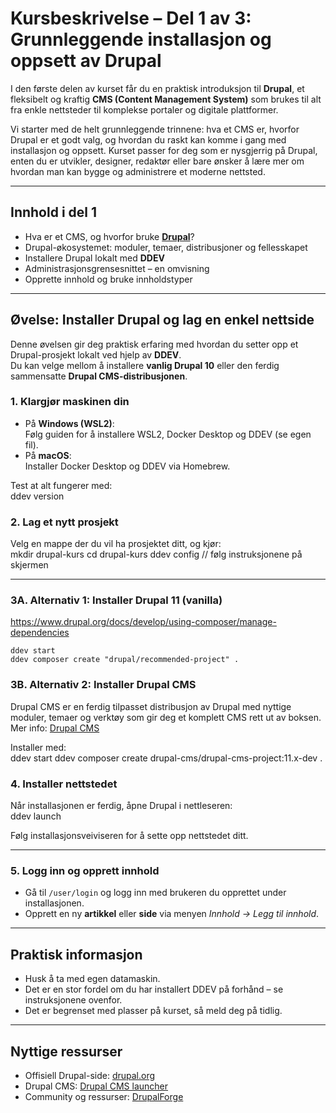 
# Kursbeskrivelse – Del 1 av 3: Grunnleggende installasjon og oppsett av Drupal

I den første delen av kurset får du en praktisk introduksjon til **Drupal**, et fleksibelt og kraftig **CMS (Content Management System)** som brukes til alt fra enkle nettsteder til komplekse portaler og digitale plattformer.  

Vi starter med de helt grunnleggende trinnene: hva et CMS er, hvorfor Drupal er et godt valg, og hvordan du raskt kan komme i gang med installasjon og oppsett. Kurset passer for deg som er nysgjerrig på Drupal, enten du er utvikler, designer, redaktør eller bare ønsker å lære mer om hvordan man kan bygge og administrere et moderne nettsted.  

---

## Innhold i del 1
- Hva er et CMS, og hvorfor bruke **[Drupal](https://www.drupal.org/)**?  
- Drupal-økosystemet: moduler, temaer, distribusjoner og fellesskapet  
- Installere Drupal lokalt med **DDEV**  
- Administrasjonsgrensesnittet – en omvisning  
- Opprette innhold og bruke innholdstyper  

---

## Øvelse: Installer Drupal og lag en enkel nettside

Denne øvelsen gir deg praktisk erfaring med hvordan du setter opp et Drupal-prosjekt lokalt ved hjelp av **DDEV**.  
Du kan velge mellom å installere **vanlig Drupal 10** eller den ferdig sammensatte **Drupal CMS-distribusjonen**.  

### 1. Klargjør maskinen din
- På **Windows (WSL2)**:  
  Følg guiden for å installere WSL2, Docker Desktop og DDEV (se egen fil).  
- På **macOS**:  
  Installer Docker Desktop og DDEV via Homebrew.  

Test at alt fungerer med:  
    ddev version


### 2. Lag et nytt prosjekt
Velg en mappe der du vil ha prosjektet ditt, og kjør:  
    mkdir drupal-kurs
    cd drupal-kurs
    ddev config // følg instruksjonene på skjermen


---

### 3A. Alternativ 1: Installer Drupal 11 (vanilla) 
https://www.drupal.org/docs/develop/using-composer/manage-dependencies

    ddev start
    ddev composer create "drupal/recommended-project" .
    


### 3B. Alternativ 2: Installer Drupal CMS
Drupal CMS er en ferdig tilpasset distribusjon av Drupal med nyttige moduler, temaer og verktøy som gir deg et komplett CMS rett ut av boksen.  
Mer info: [Drupal CMS](https://new.drupal.org/drupal-cms/launcher)  

Installer med:  
    ddev start
    ddev composer create drupal-cms/drupal-cms-project:11.x-dev .



### 4. Installer nettstedet
Når installasjonen er ferdig, åpne Drupal i nettleseren:  
    ddev launch

Følg installasjonsveiviseren for å sette opp nettstedet ditt.  

---

### 5. Logg inn og opprett innhold
- Gå til `/user/login` og logg inn med brukeren du opprettet under installasjonen.  
- Opprett en ny **artikkel** eller **side** via menyen *Innhold → Legg til innhold*.  

---

## Praktisk informasjon
- Husk å ta med egen datamaskin.  
- Det er en stor fordel om du har installert DDEV på forhånd – se instruksjonene ovenfor.  
- Det er begrenset med plasser på kurset, så meld deg på tidlig.  

---

## Nyttige ressurser
- Offisiell Drupal-side: [drupal.org](https://www.drupal.org/)  
- Drupal CMS: [Drupal CMS launcher](https://new.drupal.org/drupal-cms/launcher)  
- Community og ressurser: [DrupalForge](https://drupalforge.com/)  
